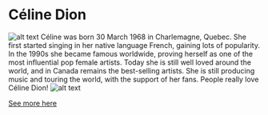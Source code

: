 # Céline Dion
![alt text](https://upload.wikimedia.org/wikipedia/commons/4/42/Celine_Dion_Concert_Singing_Taking_Chances_2008.jpg "Céline Dion")
Céline was born 30 March 1968 in Charlemagne, Quebec. She first started singing in her native language French, gaining lots of popularity. In the 1990s she became famous worldwide, proving herself as one of the most influential pop female artists.
Today she is still well loved around the world, and in Canada remains the best-selling artists. She is still producing music and touring the world, with the support of her fans.
People really love Céline Dion!
![alt text](https://media-cldnry.s-nbcnews.com/image/upload/newscms/2019_14/1422483/celine-dion-addresses-weight-loss-today-main-190403-002.jpg "celine")

[See more here](https://en.wikipedia.org/wiki/Celine_Dion)


